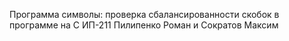 Программа символы: проверка сбалансированности скобок в программе на С
ИП-211 Пилипенко Роман и Сократов Максим
